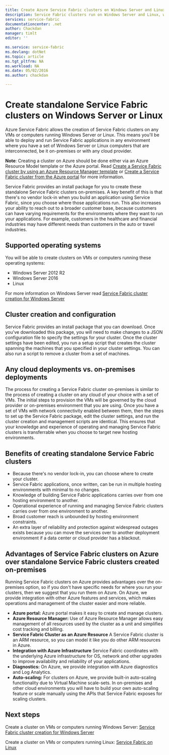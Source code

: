 ```yaml
---
title: Create Azure Service Fabric clusters on Windows Server and Linux | Microsoft Azure
description: Service Fabric clusters run on Windows Server and Linux, which means you'll be able to deploy and host Service Fabric applications anywhere you can run Windows Server or Linux.
services: service-fabric
documentationcenter: .net
author: Chackdan
manager: timlt
editor: ''

ms.service: service-fabric
ms.devlang: dotNet
ms.topic: article
ms.tgt_pltfrm: NA
ms.workload: NA
ms.date: 05/02/2016
ms.author: chackdan

---
```

# Create standalone Service Fabric clusters on Windows Server or Linux
Azure Service Fabric allows the creation of Service Fabric clusters on any VMs or computers running Windows Server or Linux. This means you'll be able to deploy and run Service Fabric applications in any environment where you have a set of Windows Server or Linux computers that are interconnected, be it on-premises or with any cloud provider.

**Note**: Creating a cluster on Azure should be done either via an Azure Resource Model template or the Azure portal. Read [Create a Service Fabric cluster by using an Azure Resource Manager template](service-fabric-cluster-creation-via-arm.md) or [Create a Service Fabric cluster from the Azure portal](service-fabric-cluster-creation-via-portal.md) for more information.

Service Fabric provides an install package for you to create these standalone Service Fabric clusters on-premises. A key benefit of this is that there's no vendor lock-in when you build an application using Service Fabric, since you choose where those applications run. This also increases your ability to reach out to a broader customer base, because customers can have varying requirements for the environments where they want to run your applications. For example, customers in the healthcare and financial industries may have different needs than customers in the auto or travel industries. 

## Supported operating systems
You will be able to create clusters on VMs or computers running these operating systems:

* Windows Server 2012 R2
* Windows Server 2016
* Linux

For more information on Windows Server read [Service Fabric cluster creation for Windows Server](service-fabric-cluster-creation-for-windows-server.md)

## Cluster creation and configuration
Service Fabric provides an install package that you can download. Once you've downloaded this package, you will need to make changes to a JSON configuration file to specify the settings for your cluster. Once the cluster settings have been edited, you run a setup script that creates the cluster spanning the machines that you specified in your cluster settings. You can also run a script to remove a cluster from a set of machines.

## Any cloud deployments vs. on-premises deployments
The process for creating a Service Fabric cluster on-premises is similar to the process of creating a cluster on any cloud of your choice with a set of VMs. The initial steps to provision the VMs will be governed by the cloud provider or on-premises environment that you are using. Once you have a set of VMs with network connectivity enabled between them, then the steps to set up the Service Fabric package, edit the cluster settings, and run the cluster creation and management scripts are identical. This ensures that your knowledge and experience of operating and managing Service Fabric clusters is transferrable when you choose to target new hosting environments.

## Benefits of creating standalone Service Fabric clusters
* Because there's no vendor lock-in, you can choose where to create your cluster.
* Service Fabric applications, once written, can be run in multiple hosting environments with minimal to no changes.
* Knowledge of building Service Fabric applications carries over from one hosting environment to another.
* Operational experience of running and managing Service Fabric clusters carries over from one environment to another.
* Broad customer reach is unbounded by hosting environment constraints.
* An extra layer of reliability and protection against widespread outages exists because you can move the services over to another deployment environment if a data center or cloud provider has a blackout.

## Advantages of Service Fabric clusters on Azure over standalone Service Fabric clusters created on-premises
Running Service Fabric clusters on Azure provides advantages over the on-premises option, so if you don't have specific needs for where you run your clusters, then we suggest that you run them on Azure. On Azure, we provide integration with other Azure features and services, which makes operations and management of the cluster easier and more reliable.

* **Azure portal:** Azure portal makes it easy to create and manage clusters.
* **Azure Resource Manager:** Use of Azure Resource Manager allows easy management of all resources used by the cluster as a unit and simplifies cost tracking and billing.
* **Service Fabric Cluster as an Azure Resource** A Service Fabric cluster is an ARM resource, so you can model it like you do other ARM resources in Azure.
* **Integration with Azure Infrastructure** Service Fabric coordinates with the underlying Azure infrastructure for OS, network and other upgrades to improve availability and reliability of your applications.  
* **Diagnostics:** On Azure, we provide integration with Azure diagnostics and Log Analytics.
* **Auto-scaling:** For clusters on Azure, we provide built-in auto-scaling functionality due to Virtual Machine scale-sets. In on-premises and other cloud environments you will have to build your own auto-scaling feature or scale manually using the APIs that Service Fabric exposes for scaling clusters.

## Next steps
Create a cluster on VMs or computers running Windows Server: [Service Fabric cluster creation for Windows Server](service-fabric-cluster-creation-for-windows-server.md)

Create a cluster on VMs or computers running Linux: [Service Fabric on Linux](service-fabric-linux-overview.md)

